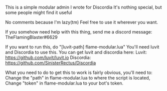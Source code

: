 This is a simple modular admin I wrote for Discordia
It's nothing special, but some people might find it useful

No comments because I'm lazy(tm)
Feel free to use it wherever you want.

If you somehow need help with this thing, send me a discord message: TheFlamingBlaster#6629

If you want to run this, do "[luvit-path] flame-modular.lua"
You'll need luvit and Discordia to use this.
You can get luvit and discordia here:
Luvit: https://github.com/luvit/luvit.io
Discordia: https://github.com/SinisterRectus/Discordia

What you need to do to get this to work is fairly obvious,
you'll need to:
Change the "path" in  flame-modular.lua to where the script is located,
Change "token" in flame-modular.lua to your bot's token.
